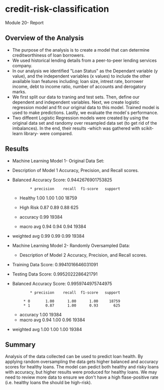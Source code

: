 # credit-risk-classification
Module 20- Report 

## Overview of the Analysis

* The purpose of the analysis is to create a model that can determine creditworthiness of loan borrowers.
* We used historical lending details from a peer-to-peer lending services company. 
* In our analysis we identified "Loan Status" as the Dependant variable (y value), and the independent variables (x values) to include the other available loan features including; loan size, intrest rate, borrower income, debt to income ratio, number of accounts and derogatory marks. 
* We first split our data to traning and test sets. Then, define our dependent and independent variables. Next, we create logistic regression model and fit our original data to this model. Trained model is used to make predictions. Lastly, we evaluate the model`s performance.
* Two diffeent Logistic Regression models were created by using the original data set and randomy over resampled data set (to get rid of the imbalances). In the end, their results -which was gathered with scikit-learn library- were compared.

## Results

* Machine Learning Model 1- Original Data Set:
* Description of Model 1 Accuracy, Precision, and Recall scores.
* Balanced Accuracy Score: 0.9442676901753825

              * precision    recall  f1-score   support

     * Healthy       1.00      1.00      1.00     18759
   * High Risk       0.87      0.89      0.88       625

    * accuracy                           0.99     19384
   * macro avg       0.94      0.94      0.94     19384
* weighted avg       0.99      0.99      0.99     19384



* Machine Learning Model 2- Randomly Oversampled Data:
  * Description of Model 2 Accuracy, Precision, and Recall scores.

* Training Data Score: 0.9941016646031091
* Testing Data Score: 0.9952022286421791
* Balanced Accuracy Score: 0.9959744975744975

              * precision    recall  f1-score   support

           * 0       1.00      1.00      1.00     18759
           * 1       0.87      1.00      0.93       625

    * accuracy                           1.00     19384
   * macro avg       0.94      1.00      0.96     19384
* weighted avg       1.00      1.00      1.00     19384



## Summary

Analysis of the data collected can be used to predict loan health. By applying random oversampling the data gets higher balanced and accuracy scores for healthy loans. The model can pedict both healthy and risky loans with accuracy, but higher results were produced for healthy loans. We may need to review more data to ensure we don't have a high flase-positive rate (i.e. healthy loans the should be high-risk). 
